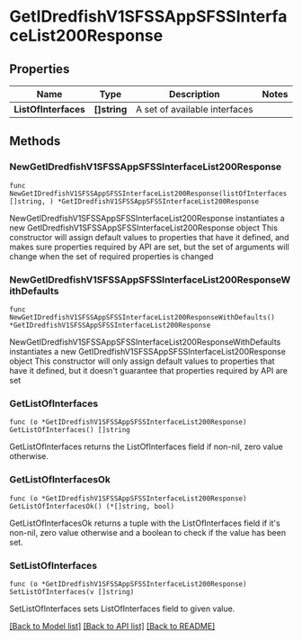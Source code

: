 # GetIDredfishV1SFSSAppSFSSInterfaceList200Response

## Properties

Name | Type | Description | Notes
------------ | ------------- | ------------- | -------------
**ListOfInterfaces** | **[]string** | A set of available interfaces | 

## Methods

### NewGetIDredfishV1SFSSAppSFSSInterfaceList200Response

`func NewGetIDredfishV1SFSSAppSFSSInterfaceList200Response(listOfInterfaces []string, ) *GetIDredfishV1SFSSAppSFSSInterfaceList200Response`

NewGetIDredfishV1SFSSAppSFSSInterfaceList200Response instantiates a new GetIDredfishV1SFSSAppSFSSInterfaceList200Response object
This constructor will assign default values to properties that have it defined,
and makes sure properties required by API are set, but the set of arguments
will change when the set of required properties is changed

### NewGetIDredfishV1SFSSAppSFSSInterfaceList200ResponseWithDefaults

`func NewGetIDredfishV1SFSSAppSFSSInterfaceList200ResponseWithDefaults() *GetIDredfishV1SFSSAppSFSSInterfaceList200Response`

NewGetIDredfishV1SFSSAppSFSSInterfaceList200ResponseWithDefaults instantiates a new GetIDredfishV1SFSSAppSFSSInterfaceList200Response object
This constructor will only assign default values to properties that have it defined,
but it doesn't guarantee that properties required by API are set

### GetListOfInterfaces

`func (o *GetIDredfishV1SFSSAppSFSSInterfaceList200Response) GetListOfInterfaces() []string`

GetListOfInterfaces returns the ListOfInterfaces field if non-nil, zero value otherwise.

### GetListOfInterfacesOk

`func (o *GetIDredfishV1SFSSAppSFSSInterfaceList200Response) GetListOfInterfacesOk() (*[]string, bool)`

GetListOfInterfacesOk returns a tuple with the ListOfInterfaces field if it's non-nil, zero value otherwise
and a boolean to check if the value has been set.

### SetListOfInterfaces

`func (o *GetIDredfishV1SFSSAppSFSSInterfaceList200Response) SetListOfInterfaces(v []string)`

SetListOfInterfaces sets ListOfInterfaces field to given value.



[[Back to Model list]](../README.md#documentation-for-models) [[Back to API list]](../README.md#documentation-for-api-endpoints) [[Back to README]](../README.md)


